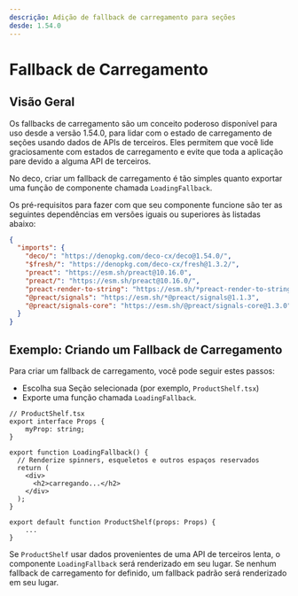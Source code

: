```yaml
---
descrição: Adição de fallback de carregamento para seções
desde: 1.54.0
---
```


# Fallback de Carregamento

## Visão Geral

Os fallbacks de carregamento são um conceito poderoso disponível para uso desde
a versão 1.54.0, para lidar com o estado de carregamento de seções usando dados
de APIs de terceiros. Eles permitem que você lide graciosamente com estados de
carregamento e evite que toda a aplicação pare devido a alguma API de terceiros.

No deco, criar um fallback de carregamento é tão simples quanto exportar uma
função de componente chamada `LoadingFallback`.

Os pré-requisitos para fazer com que seu componente funcione são ter as
seguintes dependências em versões iguais ou superiores às listadas abaixo:

```json
{
  "imports": {
    "deco/": "https://denopkg.com/deco-cx/deco@1.54.0/",
    "$fresh/": "https://denopkg.com/deco-cx/fresh@1.3.2/",
    "preact": "https://esm.sh/preact@10.16.0",
    "preact/": "https://esm.sh/preact@10.16.0/",
    "preact-render-to-string": "https://esm.sh/*preact-render-to-string@6.2.0",
    "@preact/signals": "https://esm.sh/*@preact/signals@1.1.3",
    "@preact/signals-core": "https://esm.sh/@preact/signals-core@1.3.0"
  }
}
```

## Exemplo: Criando um Fallback de Carregamento

Para criar um fallback de carregamento, você pode seguir estes passos:

- Escolha sua Seção selecionada (por exemplo, `ProductShelf.tsx`)
- Exporte uma função chamada `LoadingFallback`.

```tsx
// ProductShelf.tsx
export interface Props {
    myProp: string;
}

export function LoadingFallback() {
  // Renderize spinners, esqueletos e outros espaços reservados
  return (
    <div>
      <h2>carregando...</h2>
    </div>
  );
}

export default function ProductShelf(props: Props) {
    ...
}
```

Se `ProductShelf` usar dados provenientes de uma API de terceiros lenta, o
componente `LoadingFallback` será renderizado em seu lugar. Se nenhum fallback
de carregamento for definido, um fallback padrão será renderizado em seu lugar.
